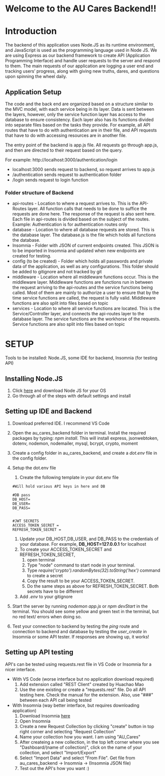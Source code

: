 # Welcome to the AU Cares Backend!!

# Introduction
The backend of this application uses Node.JS as its runtime environment, and JavaScript is used as the programming language used in Node JS. We are using Express as our backend framework to create API (Application Programming Interface) and handle user requests to the server and respond to them. The main requests of our application are logging a user end and tracking users’ progress, along with giving new truths, dares, and questions upon spinning the wheel daily.
## Application Setup
The code and the back end are organized based on a structure similar to the MVC model, with each service being in its layer. Data is sent between the layers, however, only the service function layer has access to the database to ensure consistency. Each layer also has its functions divided into separate files based on the tasks they provide. For example, all API routes that have to do with authentication are in their file, and API requests that have to do with accessing resources are in another file.


The entry point of the backend is app.js file. All requests go through app.js, and then are directed to their request based on the query. 

For example: http://localhost:3000/authentication/login
* localhost:3000 sends request to backend, so request arrives to app.js
* /authentication sends request to authentication folder
* /login sends request to login function

### Folder structure of Backend
* api-routes - Location to where a request arrives to. This is the API-Routes layer. All function calls that needs to be done to suffice the requests are done here. The response of the request is also sent here. Each file in api-routes is divided based on the subject of the routes. Example: Authentication is for authentication routes only
* database - Location to where all database requests are stored. This is the database layer. The database.js is the file which holds all functions the database.
* Insomnia - Folder with JSON of current endpoints created. This JSON is to be imported in Insomnia and updated when new endpoints are created for testing.
* config (to be created) - Folder which holds all passwords and private data of the application, as well as any configurations. This folder should be added to gitignore and not tracked by git 
* middleware - Location where all middleware functions occur. This is the middleware layer. Middleware functions are functions run in between the request arriving to the api-routes and the service functions being called. Most of them are mainly to authorize a user to ensure that by the time service functions are called, the request is fully valid. Middleware functions are also split into files based on topic
* services - Location to where all service functions are located. This is the Service/Controller layer, and connects the api-routes layer to the database layer. The service functions are the workhorse of the requests. Service functions are also split into files based on topic



# SETUP
Tools to be installed: Node.JS, some IDE for backend, Insomnia (for testing API)

## Installing Node.JS
1. Click [here](https://nodejs.org/en/download/) and download Node JS for your OS
1. Go through all of the steps with default settings and install

## Setting up IDE and Backend

1. Download preferred IDE. I recommend VS Code
1. Open the au_cares_backend folder in terminal. Install the required packages by typing: *npm install*. This will install express, jsonwebtoken, dotenv, nodemon, nodemailer, mysql, bcrypt, crypto, moment
1. Create a config folder in au_cares_backend, and  create a *dot.env* file in the config folder.
1. Setup the dot.env file
    1. Create the following template in your dot.env file

    ```env
    #Will hold various API keys in here and DB

    #DB pass
    DB_HOST=
    DB_USER=
    DB_PASS=


    #JWT SECRETS
    ACCESS_TOKEN_SECRET =
    REFRESH_TOKEN_SECRET =
    ```

    1. Update your DB_HOST,DB_USER, and DB_PASS to the credentials of your database. For example, **DB_HOST=127.0.0.1** for localhost
    1. To create your ACCESS_TOKEN_SECRET and REFRESH_TOKEN_SECRET, 
        1. open terminal
        1. Type "node" command to start node in your terminal.
        1. Type *require('crypto').randomBytes(32).toString('hex')* command to create a secret
        1. Copy the result to be your ACCESS_TOKEN_SECRET.
        1. Do the same steps as above for REFRESH_TOKEN_SECRET. Both secrets have to be different
    1. Add *.env* to  your gitignore
1. Start the server by running *nodemon app.js* or *npm devStart* in the terminal. You should see some yellow and green text in the terminal, but no red text/ errors when doing so.
1. Test your connection to backend by testing the *ping* route and connection to backend and database by testing the *user_create* in Insomnia or some API tester. If responses are showing up, it works!

## Setting up API testing
API's can be tested using requests.rest file in VS Code or Insomnia for a nicer interface.

* With VS Code (worse interface but no application download required)
    1. Add extension called "REST Client" created by Huachao Mao
    1. Use the one existing or create a "requests.rest" file. Do all API testing here. Check the manual for the extension. Also, use "###" between each API call being tested
* With Insomnia (way better interface, but requires downloading application)
    1. Download Insomnia [here](https://insomnia.rest/download)
    1. Open Insomnia
    1. Create a new Request Collection by clicking "create" button in top right corner and selecting "Request Collection"
    1. Name your collection how you want. I am using "AU_Cares"
    1. After createing a new collection, in the top left corner where you see "Dashboard/(name of collection)", click on the name of your collection, and select "Import/Export"
    1. Select "Import Data" and select "From File". Get file from au_cares_backend -> Insomnia -> (Insomnia JSON file)
    1. Test out the API's how you want :)
